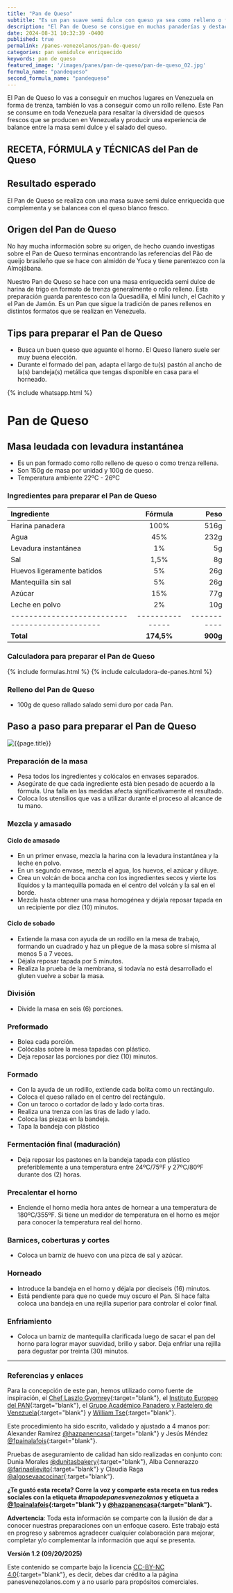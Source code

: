 ```yaml
---
title: "Pan de Queso"
subtitle: "Es un pan suave semi dulce con queso ya sea como relleno o formado en trenza."
description: "El Pan de Queso se consigue en muchas panaderías y destaca el contraste suave, dulce y salado del queso fresco que se produce en venezuela. En muchas escuelas de panadería se enseña en forma de trenza."
date: 2024-08-31 10:32:39 -0400
published: true
permalink: /panes-venezolanos/pan-de-queso/
categories: pan semidulce enriquecido
keywords: pan de queso
featured_image: '/images/panes/pan-de-queso/pan-de-queso_02.jpg'
formula_name: "pandequeso"
second_formula_name: "pandequeso"
---
```


El Pan de Queso lo vas a conseguir en muchos lugares en Venezuela en forma de trenza, también lo vas a conseguir como un rollo relleno. Este Pan se consume en toda Venezuela para resaltar la diversidad de quesos frescos que se producen en Venezuela y producir una experiencia de balance entre la masa semi dulce y el salado del queso.

## RECETA, FÓRMULA y TÉCNICAS del Pan de Queso

## Resultado esperado

El Pan de Queso se realiza con una masa suave semi dulce enriquecida que complementa y se balancea con el queso blanco fresco.

## Origen del Pan de Queso

No hay mucha información sobre su origen, de hecho cuando investigas sobre el Pan de Queso terminas encontrando las referencias del Pão de queijo brasileño que se hace con almidón de Yuca y tiene parentezco con la Almojábana. 

Nuestro Pan de Queso se hace con una masa enriquecida semi dulce de harina de trigo en formato de trenza generalmente o rollo relleno. Esta preparación guarda parentesco con la Quesadilla, el Mini lunch, el Cachito y el Pan de Jamón. Es un Pan que sigue la tradición de panes rellenos en distintos formatos que se realizan en Venezuela.

## Tips para preparar el Pan de Queso

- Busca un buen queso que aguante el horno. El Queso llanero suele ser muy buena elección.
- Durante el formado del pan, adapta el largo de tu(s) pastón al ancho de la(s) bandeja(s) metálica que tengas disponible en casa para el horneado.

{% include whatsapp.html %}

# Pan de Queso

## Masa leudada con levadura instantánea

- Es un pan formado como rollo relleno de queso o como trenza rellena.
- Son 150g de masa por unidad y 100g de queso.
- Temperatura ambiente 22ºC - 26ºC

### Ingredientes para preparar el Pan de Queso

| Ingrediente                                   |    Fórmula    |      Peso |
|:----------------------------------------------|:-------------:|----------:|
| Harina panadera                               |      100%     |      516g |
| Agua                                          |       45%     |      232g |
| Levadura instantánea                          |        1%     |        5g |
| Sal                                           |      1,5%     |        8g |
| Huevos ligeramente batidos                    |        5%     |       26g |
| Mantequilla sin sal                           |        5%     |       26g |
| Azúcar                                        |       15%     |       77g |
| Leche en polvo                                |        2%     |       10g |
| ----------------------------------------------|---------------|-----------|
| **Total**                                     |   **174,5%**  |  **900g** |

### Calculadora para preparar el Pan de Queso

{% include formulas.html %}
{% include calculadora-de-panes.html %}

### Relleno del Pan de Queso

- 100g de queso rallado salado semi duro por cada Pan.

## Paso a paso para preparar el Pan de Queso

<img class="post_image post_image_right" src="{{page.featured_image}}" alt="{{page.title}}">

<div id="preparacion"></div>

### Preparación de la masa

- Pesa todos los ingredientes y colócalos en envases separados.
- Asegúrate de que cada ingrediente está bien pesado de acuerdo a la fórmula. Una falla en las medidas afecta significativamente el resultado.
- Coloca los utensilios que vas a utilizar durante el proceso al alcance de tu mano.

### Mezcla y amasado

#### Ciclo de amasado

- En un primer envase, mezcla la harina con la levadura instantánea y la leche en polvo.
- En un segundo envase, mezcla el agua, los huevos, el azúcar y diluye.
- Crea un volcán de boca ancha con los ingredientes secos y vierte los líquidos y la mantequilla pomada en el centro del volcán y la sal en el borde.
- Mezcla hasta obtener una masa homogénea y déjala reposar tapada en un recipiente por diez (10) minutos.

<div id="sobado"></div>

#### Ciclo de sobado 

- Extiende la masa con ayuda de un rodillo en la mesa de trabajo, formando un cuadrado y haz un pliegue de la masa sobre sí misma al menos 5 a 7 veces.
- Déjala reposar tapada por 5 minutos.
- Realiza la prueba de la membrana, si todavía no está desarrollado el gluten vuelve a sobar la masa.

### División

- Divide la masa en seis (6) porciones.

### Preformado

- Bolea cada porción.
- Colócalas sobre la mesa tapadas con plástico.
- Deja reposar las porciones por diez (10) minutos.

### Formado

- Con la ayuda de un rodillo, extiende cada bolita como un rectángulo.
- Coloca el queso rallado en el centro del rectángulo.
- Con un taroco o cortador de lado y lado corta tiras.
- Realiza una trenza con las tiras de lado y lado.
- Coloca las piezas en la bandeja.
- Tapa la bandeja con plástico

### Fermentación final (maduración)

- Deja reposar los pastones en la bandeja tapada con plástico preferiblemente a una temperatura entre 24ºC/75ºF y 27ºC/80ºF durante dos (2) horas.

### Precalentar el horno

- Enciende el horno media hora antes de hornear a una temperatura de 180ºC/355ºF. Si tiene un medidor de temperatura en el horno es mejor para conocer la temperatura real del horno.

### Barnices, coberturas y cortes

- Coloca un barniz de huevo con una pizca de sal y azúcar.

### Horneado

- Introduce la bandeja en el horno y déjala por dieciseis (16) minutos.
- Está pendiente para que no quede muy oscuro el Pan. Si hace falta coloca una bandeja en una rejilla superior para controlar el color final.

### Enfriamiento

- Coloca un barniz de mantequilla clarificada luego de sacar el pan del horno para lograr mayor suavidad, brillo y sabor. Deja enfriar una rejilla para degustar por treinta (30) minutos.


------

### Referencias y enlaces

Para la concepción de este pan, hemos utilizado como fuente de inspiración, el [Chef Laszlo Gyomrey]{:target="blank"}, el [Instituto Europeo del PAN]{:target="blank"}, el [Grupo Académico Panadero y Pastelero de Venezuela]{:target="blank"} y [William Tse]{:target="blank"}.

Este procedimiento ha sido escrito, validado y ajustado a 4 manos por: Alexander Ramírez [@hazpanencasa]{:target="blank"} y Jesús Méndez [@1painalafois]{:target="blank"}.

Pruebas de aseguramiento de calidad han sido realizadas en conjunto con: Dunia Morales [@dunitasbakery]{:target="blank"}, Alba Cennerazzo [@farinaelievito]{:target="blank"} y Claudia Raga [@algosevaacocinar]{:target="blank"}.

**¿Te gustó esta receta? Corre la voz y comparte esta receta en tus redes sociales con la etiqueta _#mapadepanesvenezolanos_ y etiqueta a [@1painalafois]{:target="blank"} y [@hazpanencasa]{:target="blank"}.**

**Advertencia**: Toda esta información se comparte con la ilusión de dar a conocer nuestras preparaciones con un enfoque casero. Este trabajo está en progreso y sabremos agradecer cualquier colaboración para mejorar, completar y/o complementar la información que aquí se presenta.

__Versión 1.2 (09/20/2025)__

Este contenido se comparte bajo la licencia [CC-BY-NC 4.0](https://creativecommons.org/licenses/by-nc/4.0/deed.es){:target="blank"}, es decir, debes dar crédito a la página panesvenezolanos.com y a no usarlo para propósitos comerciales.

[@hazpanencasa]: https://www.instagram.com/hazpanencasa
[@1painalafois]: https://www.instagram.com/1painalafois
[@dunitasbakery]: https://www.instagram.com/dunitasbakery
[@farinaelievito]: https://www.instagram.com/farinaelievito
[@algosevaacocinar]: https://www.instagram.com/algosevaacocinar
[Instituto Europeo del PAN]: https://escuelaiepan.com/
[Trina Arocha]: https://www.instagram.com/trinaarocha
[Grupo Académico Panadero y Pastelero de Venezuela]: https://gappvzla.com/
[@miropopic]:https://www.instagram.com/miropopiceditor
[Joanther Guacarán]: https://instagram.com/lamamideamy/
[Chef Laszlo Gyomrey]: https://www.youtube.com/@Mirecetadepancom
[Panadero Artesanal]: https://www.instagram.com/panadero_artesanal
[William Tse]: https://www.instagram.com/taosbaker